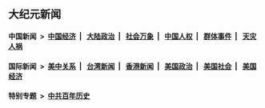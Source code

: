 ## 大纪元新闻

#### 中国新闻 &nbsp;>&nbsp; [中国经济](indexes/ncid283/README.md?08112045) &nbsp;| &nbsp; [大陆政治](indexes/ncid277/README.md?08112045) &nbsp;| &nbsp; [社会万象](indexes/ncid282/README.md?08112045) &nbsp;| &nbsp; [中国人权](indexes/ncid278/README.md?08112045) &nbsp;| &nbsp; [群体事件](indexes/ncid279/README.md?08112045) &nbsp;| &nbsp; [天灾人祸](indexes/ncid280/README.md?08112045)

#### 国际新闻 &nbsp;>&nbsp; [美中关系](indexes/nf1412576/README.md?08112045) &nbsp;| &nbsp; [台湾新闻](indexes/ncid1349361/README.md?08112045) &nbsp;| &nbsp; [香港新闻](indexes/ncid1349362/README.md?08112045) &nbsp;| &nbsp; [美国政治](indexes/ncid1078159/README.md?08112045) &nbsp;| &nbsp; [美国社会](indexes/ncid1078160/README.md?08112045) &nbsp;| &nbsp; [美国经济](indexes/ncid1078158/README.md?08112045)

#### 特别专题 &nbsp;>&nbsp; [中共百年历史](https://github.com/easy2view/epoch-special/blob/master/README.md?08112045)  
